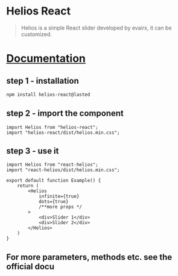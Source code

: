 
# Helios React

> Helios is a simple React slider developed by evairx, it can be
> customized.

# [Documentation](https://evairx.github.io/helios/)

## step 1 - installation

```bash
npm install helios-react@lasted
```
  

## step 2 - import the component

```JSX
import Helios from "helios-react";
import "helios-react/dist/helios.min.css";
```

## step 3 - use it

  

```JSX
import Helios from "react-helios";
import "react-helios/dist/helios.min.css";
  
export default function Example() {
	return (
		<Helios
			infinite={true}
			dots={true}
			/**more props */
		>
			<div>Slider 1</div>
			<div>Slider 2</div>
		</Helios>
	)
}

```

## For more parameters, methods etc. see the official docu